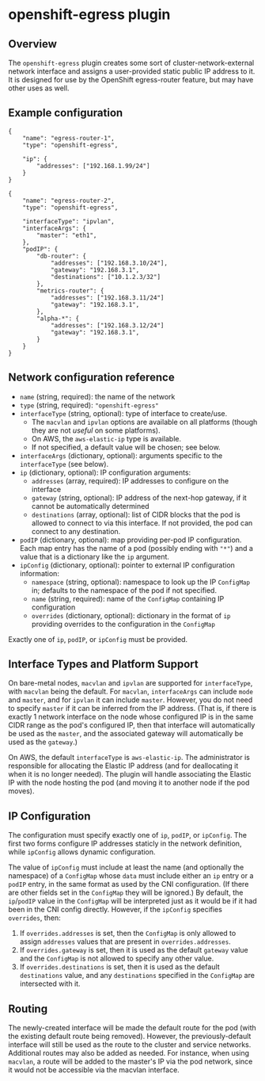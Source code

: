 # openshift-egress plugin

## Overview

The `openshift-egress` plugin creates some sort of
cluster-network-external network interface and assigns a user-provided
static public IP address to it. It is designed for use by the
OpenShift egress-router feature, but may have other uses as well.

## Example configuration

```
{
	"name": "egress-router-1",
	"type": "openshift-egress",

	"ip": {
		"addresses": ["192.168.1.99/24"]
	}
}

{
	"name": "egress-router-2",
	"type": "openshift-egress",

	"interfaceType": "ipvlan",
	"interfaceArgs": {
		"master": "eth1",
	},
	"podIP": {
		"db-router": {
			"addresses": ["192.168.3.10/24"],
			"gateway": "192.168.3.1",
			"destinations": ["10.1.2.3/32"]
		},
		"metrics-router": {
			"addresses": ["192.168.3.11/24"]
			"gateway": "192.168.3.1",
		},
		"alpha-*": {
			"addresses": ["192.168.3.12/24"]
			"gateway": "192.168.3.1",
		}
	}
}
```

## Network configuration reference

* `name` (string, required): the name of the network
* `type` (string, required): `"openshift-egress"`
* `interfaceType` (string, optional): type of interface to create/use.
  * The `macvlan` and `ipvlan` options are available on all platforms (though they are not *useful* on some platforms).
  * On AWS, the `aws-elastic-ip` type is available.
  * If not specified, a default value will be chosen; see below.
* `interfaceArgs` (dictionary, optional): arguments specific to the `interfaceType` (see below).
* `ip` (dictionary, optional): IP configuration arguments:
  * `addresses` (array, required): IP addresses to configure on the interface
  * `gateway` (string, optional): IP address of the next-hop gateway, if it cannot be automatically determined
  * `destinations` (array, optional): list of CIDR blocks that the pod is allowed to connect to via this interface. If not provided, the pod can connect to any destination.
* `podIP` (dictionary, optional): map providing per-pod IP configuration. Each map entry has the name of a pod (possibly ending with `"*"`) and a value that is a dictionary like the `ip` argument.
* `ipConfig` (dictionary, optional): pointer to external IP configuration information:
  * `namespace` (string, optional): namespace to look up the IP `ConfigMap` in; defaults to the namespace of the pod if not specified.
  * `name` (string, required): name of the `ConfigMap` containing IP configuration
  * `overrides` (dictionary, optional): dictionary in the format of `ip` providing overrides to the configuration in the `ConfigMap`

Exactly one of `ip`, `podIP`, or `ipConfig` must be provided.

## Interface Types and Platform Support

On bare-metal nodes, `macvlan` and `ipvlan` are supported for `interfaceType`, with `macvlan` being the default. For `macvlan`, `interfaceArgs` can include `mode` and `master`, and for `ipvlan` it can include `master`. However, you do not need to specify `master` if it can be inferred from the IP address. (That is, if there is exactly 1 network interface on the node whose configured IP is in the same CIDR range as the pod's configured IP, then that interface will automatically be used as the `master`, and the associated gateway will automatically be used as the `gateway`.)

On AWS, the default `interfaceType` is `aws-elastic-ip`. The administrator is responsible for allocating the Elastic IP address (and for deallocating it when it is no longer needed). The plugin will handle associating the Elastic IP with the node hosting the pod (and moving it to another node if the pod moves).

## IP Configuration

The configuration must specify exactly one of `ip`, `podIP`, or `ipConfig`. The first two forms configure IP addresses staticly in the network definition, while `ipConfig` allows dynamic configuration.

The value of `ipConfig` must include at least the name (and optionally the namespace) of a `ConfigMap` whose `data` must include either an `ip` entry or a `podIP` entry, in the same format as used by the CNI configuration. (If there are other fields set in the `ConfigMap` they will be ignored.) By default, the `ip`/`podIP` value in the `ConfigMap` will be interpreted just as it would be if it had been in the CNI config directly. However, if the `ipConfig` specifies `overrides`, then:

  1. If `overrides.addresses` is set, then the `ConfigMap` is only allowed to assign `addresses` values that are present in `overrides.addresses`.
  2. If `overrides.gateway` is set, then it is used as the default `gateway` value and the `ConfigMap` is not allowed to specify any other value.
  3. If `overrides.destinations` is set, then it is used as the default `destinations` value, and any `destinations` specified in the `ConfigMap` are intersected with it.

## Routing

The newly-created interface will be made the default route for the pod (with the existing default route being removed). However, the previously-default interface will still be used as the route to the cluster and service networks. Additional routes may also be added as needed. For instance, when using `macvlan`, a route will be added to the master's IP via the pod network, since it would not be accessible via the macvlan interface.
